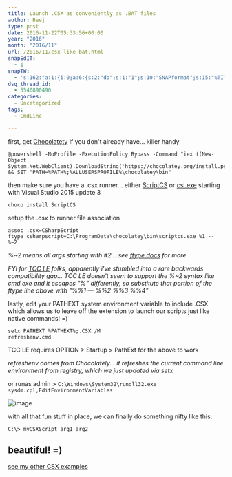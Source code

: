```yaml
---
title: Launch .CSX as conveniently as .BAT files
author: Beej
type: post
date: 2016-11-22T05:33:56+00:00
year: "2016"
month: "2016/11"
url: /2016/11/csx-like-bat.html
snapEdIT:
  - 1
snapTW:
  - 's:162:"a:1:{i:0;a:6:{s:2:"do";s:1:"1";s:10:"SNAPformat";s:15:"%TITLE% - %URL%";s:8:"attchImg";s:1:"1";s:9:"isAutoImg";s:1:"A";s:8:"imgToUse";s:0:"";s:4:"doTW";s:1:"1";}}";'
dsq_thread_id:
  - 5540890490
categories:
  - Uncategorized
tags:
  - CmdLine

---
```

first, get [Chocolatety][1] if you don't already have... killer handy

    @powershell -NoProfile -ExecutionPolicy Bypass -Command "iex ((New-Object System.Net.WebClient).DownloadString('https://chocolatey.org/install.ps1'))" && SET "PATH=%PATH%;%ALLUSERSPROFILE%\chocolatey\bin"
    

then make sure you have a .csx runner... either [ScriptCS][2] or [csi.exe][3] starting with Visual Studio 2015 update 3

    choco install ScriptCS
    

setup the .csx to runner file association

    assoc .csx=CSharpScript
    ftype csharpscript=C:\ProgramData\chocolatey\bin\scriptcs.exe %1 -- %~2
    

_%~2 means all args starting with #2... see [ftype docs][4] for more_

_FYI for [TCC LE][5] folks, apparently i've stumbled into a rare backwards compatibility gap... TCC LE doesn't seem to support the %~2 syntax like cmd.exe and it escapes "%" differently, so substitute that portion of the ftype line above with "%%1 &#8212; %%2 %%3 %%4"_

lastly, edit your PATHEXT system environment variable to include .CSX which allows us to leave off the extension to launch our scripts just like native commands! =)

    setx PATHEXT %PATHEXT%;.CSX /M
    refreshenv.cmd
    

TCC LE requires OPTION > Startup > PathExt for the above to work

_refreshenv comes from Chocolately... it refreshes the current command line environment from registry, which we just updated via setx_

or runas admin > `C:\Windows\System32\rundll32.exe sysdm.cpl,EditEnvironmentVariables`
  
![image][6]

with all that fun stuff in place, we can finally do something nifty like this:

    C:\> myCSXScript arg1 arg2
    

## beautiful! =)

[see my other CSX examples][7]

 [1]: https://chocolatey.org/install
 [2]: https://scriptcs.net/
 [3]: file://C:/Program+Files+(x86)/MSBuild/14.0/Bin
 [4]: https://technet.microsoft.com/en-us/library/bb490912.aspx
 [5]: https://jpsoft.com/tccle-cmd-replacement.html
 [6]: https://cloud.githubusercontent.com/assets/6301228/20498893/cd6d1340-afe3-11e6-9703-d0dddee7723a.png
 [7]: /?s=csx